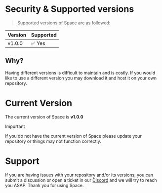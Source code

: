 # Security & Supported versions

> Supported versions of Space are as followed:

| Version | Supported |
| ------- | --------- |
| v1.0.0  | ✅ Yes    |

## Why?

Having different versions is difficult to maintain and is costly. If you would
like to use a different version you may download it and host it on your own
repository.

# Current Version

The current version of Space is **v1.0.0**

> [!IMPORTANT]
> If you do not have the current version of Space please update
> your repository or things may not function correctly.

# Support

If you are having issues with your repository and/or its versions, you can
submit a discussion or open a ticket in our
[Discord](https://discord.gointospace.app) and we will try to reach you ASAP.
Thank you for using Space.

